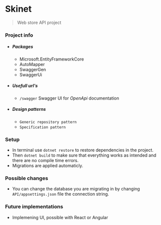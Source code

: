 # Skinet

> Web store API project

### Project info

- ##### Packages
     - Microsoft.EntityFrameworkCore
     - AutoMapper
     - SwaggerGen
     - SwaggerUi
- ##### Usefull url's
     - ```/swagger``` Swagger UI for *OpenApi* documentation
- ##### Design patterns
     - ```Generic repository pattern```
     - ```Specification pattern```

### Setup

- In terminal use ``` dotnet restore ``` to restore dependencies in the project.
- Then ``` dotnet build ``` to make sure that everything works as intended and there are no compile time errors.
- Migrations are applied automaticly.

### Possible changes
- You can change the database you are migrating in by changing ```API/appsettings.json``` file the connection string.

### Future implementations
- Implemening UI, possible with React or Angular
